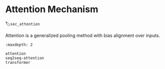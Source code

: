# Attention Mechanism
:label:`sec_attention`

Attention is a generalized pooling method with bias alignment over inputs.

```toc
:maxdepth: 2

attention
seq2seq-attention
transformer
```

